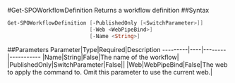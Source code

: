 #Get-SPOWorkflowDefinition
Returns a workflow definition
##Syntax
```powershell
Get-SPOWorkflowDefinition [-PublishedOnly [<SwitchParameter>]]
                          [-Web <WebPipeBind>]
                          [-Name <String>]
```


##Parameters
Parameter|Type|Required|Description
---------|----|--------|-----------
|Name|String|False|The name of the workflow|
|PublishedOnly|SwitchParameter|False||
|Web|WebPipeBind|False|The web to apply the command to. Omit this parameter to use the current web.|
